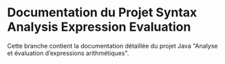 # Documentation du Projet Syntax Analysis Expression Evaluation

Cette branche contient la documentation détaillée du projet Java "Analyse et évaluation d’expressions arithmétiques".
